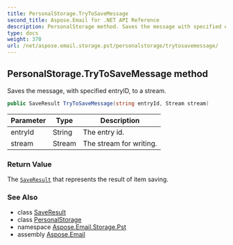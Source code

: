 ```yaml
---
title: PersonalStorage.TryToSaveMessage
second_title: Aspose.Email for .NET API Reference
description: PersonalStorage method. Saves the message with specified entryID to a stream
type: docs
weight: 370
url: /net/aspose.email.storage.pst/personalstorage/trytosavemessage/
---
```

## PersonalStorage.TryToSaveMessage method

Saves the message, with specified entryID, to a stream.

```csharp
public SaveResult TryToSaveMessage(string entryId, Stream stream)
```

| Parameter | Type | Description |
| --- | --- | --- |
| entryId | String | The entry id. |
| stream | Stream | The stream for writing. |

### Return Value

The [`SaveResult`](../../saveresult/) that represents the result of item saving.

### See Also

* class [SaveResult](../../saveresult/)
* class [PersonalStorage](../)
* namespace [Aspose.Email.Storage.Pst](../../personalstorage/)
* assembly [Aspose.Email](../../../)


